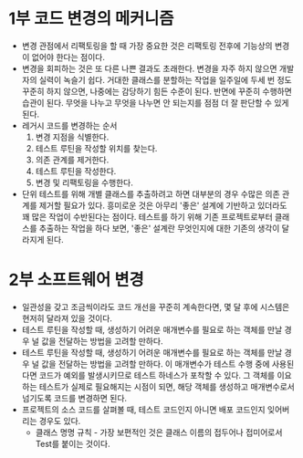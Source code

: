 # 1부 코드 변경의 메커니즘 
* 변경 관점에서 리팩토링을 할 때 가장 중요한 것은 리팩토링 전후에 기능상의 변경이 없어야 한다는 점이다.
* 변경을 회피하는 것은 또 다른 나쁜 결과도 초래한다. 변경을 자주 하지 않으면 개발자의 실력이 녹슬기 쉽다. 거대한 클래스를 분할하는 작업을 일주일에 두세 번 정도 꾸준히 하지 않으면, 나중에는 감당하기 힘든 수준이 된다. 반면에 꾸준히 수행하면 습관이 된다. 무엇을 나누고 무엇을 나누면 안 되는지를 점점 더 잘 판단할 수 있게 된다.
* 레거시 코드를 변경하는 순서
    1. 변경 지점을 식별한다.
    2. 테스트 루틴을 작성할 위치를 찾는다.
    3. 의존 관계를 제거한다.
    4. 테스트 루틴을 작성한다.
    5. 변경 및 리팩토링을 수행한다.
* 단위 테스트를 위해 개별 클래스를 추출하려고 하면 대부분의 경우 수많은 의존 관계를 제거할 필요가 있다. 흥미로운 것은 아무리 '좋은' 설계에 기반하고 있더라도 꽤 많은 작업이 수반된다는 점이다. 테스트를 하기 위해 기존 프로젝트로부터 클래스를 추출하는 작업을 하다 보면, '좋은' 설계란 무엇인지에 대한 기존의 생각이 달라지게 된다.
# 2부 소프트웨어 변경
* 일관성을 갖고 조금씩이라도 코드 개선을 꾸준히 계속한다면, 몇 달 후에 시스템은 현저히 달라져 있을 것이다.
* 테스트 루틴을 작성할 때, 생성하기 어려운 매개변수를 필요로 하는 객체를 만날 경우 널 값을 전달하는 방법을 고려할 만하다.
* 테스트 루틴을 작성할 때, 생성하기 어려운 매개변수를 필요로 하는 객체를 만날 경우 널 값을 전달하는 방법을 고려할 만하다. 이 매개변수가 테스트 수행 중에 사용된다면 코드가 예외를 발생시키므로 테스트 하네스가 포착할 수 있다. 그 객체를 이요하는 테스트가 실제로 필요해지는 시점이 되면, 해당 객체를 생성하고 매개변수로서 넘기도록 코드를 변경하면 된다.
* 프로젝트의 소스 코드를 살펴볼 때, 테스트 코드인지 아니면 배포 코드인지 잊어버리는 경우도 있다.
    * 클래스 명명 규칙 - 가장 보편적인 것은 클래스 이름의 접두어나 접미어로서 Test를 붙이는 것이다.
